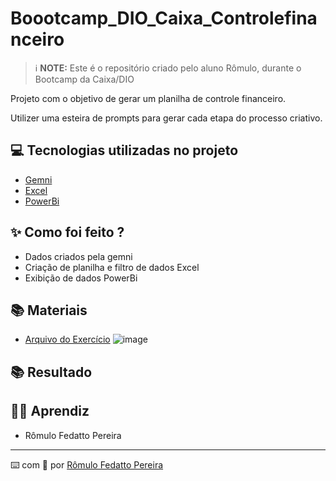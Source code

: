 # Boootcamp_DIO_Caixa_Controlefinanceiro

> ℹ️ **NOTE:** Este é o repositório criado pelo aluno Rômulo, durante o Bootcamp da Caixa/DIO

Projeto com o objetivo de gerar um planilha de controle financeiro.

Utilizer uma esteira de prompts para gerar cada etapa do processo criativo.

## 💻 Tecnologias utilizadas no projeto

- [Gemni](https://gemini.google.com/app) 
- [Excel]((https://www.microsoft.com/pt-br/microsoft-365/excel))
- [PowerBi](https://app.powerbi.com/singleSignOn?ru=https%3A%2F%2Fapp.powerbi.com%2F%3FnoSignUpCheck%3D1)

## ✨ Como foi feito ?

- Dados criados pela gemni
- Criação de planilha e filtro de dados Excel
- Exibição de dados PowerBi

## 📚 Materiais

- [Arquivo do Exercício](output/exercicio%20dio.pbix) ![image](https://github.com/user-attachments/assets/f7fe3b65-db70-4798-982c-32259ea9c69c)


## 📚 Resultado

## 👨‍💻 Aprendiz 

- Rômulo Fedatto Pereira

---

⌨️ com 💜 por [Rômulo Fedatto Pereira](https://github.com/Fedatto-Pereira)
